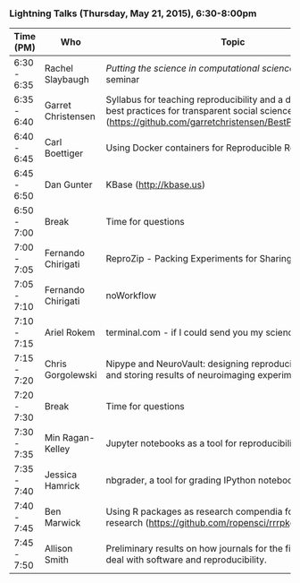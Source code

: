 ### Lightning Talks (Thursday, May 21, 2015), 6:30-8:00pm


|   Time (PM)    |  Who   | Topic   |
|--------|-----|----| 
|6:30 - 6:35 | Rachel Slaybaugh | *Putting the science in computational science* a freshman seminar|
|6:35 - 6:40 | Garret Christensen | Syllabus for teaching reproducibility and a draft manual of best practices for transparent social sciences (https://github.com/garretchristensen/BestPracticesManual)| 
|6:40 - 6:45 |Carl Boettiger| Using Docker containers for Reproducible Research
|6:45 - 6:50 |Dan Gunter| KBase (http://kbase.us) |
|6:50 - 7:00 |Break| Time for questions|
|7:00 - 7:05 |Fernando Chirigati| ReproZip - Packing Experiments for Sharing and Publication|
|7:05 - 7:10 |Fernando Chirigati| noWorkflow|
|7:10 - 7:15 |Ariel Rokem| terminal.com - if I could send you my science in an email|
|7:15 - 7:20 |Chris Gorgolewski| Nipype and NeuroVault: designing reproducible pipelines and storing results of neuroimaging experiments.|
|7:20 - 7:30 |Break| Time for questions|
|7:30 - 7:35 |Min Ragan-Kelley| Jupyter notebooks as a tool for reproducibility|
|7:35 - 7:40 | Jessica Hamrick| nbgrader, a tool for grading IPython notebooks.|
|7:40 - 7:45 | Ben Marwick | Using R packages as research compendia for reproducible research (https://github.com/ropensci/rrrpkg)|
|7:45 - 7:50 | Allison Smith|Preliminary results on how journals for the field of ecology deal with software and reproducibility. |
